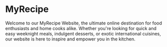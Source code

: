 # MyRecipe
Welcome to our MyRecipe Website, the ultimate online destination for food enthusiasts and home cooks alike. Whether you're looking for quick and easy weeknight meals, indulgent desserts, or exotic international cuisines, our website is here to inspire and empower you in the kitchen.
